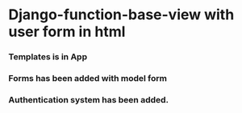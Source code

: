 # Django-function-base-view with user form in html

### Templates is in App

### Forms has been added with model form

### Authentication system has been added.
